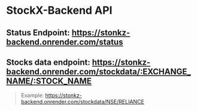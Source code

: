 # StockX-Backend API
## Status Endpoint: https://stonkz-backend.onrender.com/status
## Stocks data endpoint: https://stonkz-backend.onrender.com/stockdata/:EXCHANGE_NAME/:STOCK_NAME
>Example: https://stonkz-backend.onrender.com/stockdata/NSE/RELIANCE

